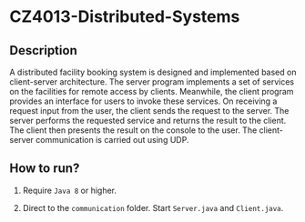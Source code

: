 # CZ4013-Distributed-Systems

## Description
A distributed facility booking system is designed and implemented based on client-server architecture. 
The server program implements a set of services on the facilities for remote access by clients. 
Meanwhile, the client program provides an interface for users to invoke these services. 
On receiving a request input from the user, the client sends the request to the server. 
The server performs the requested service and returns the result to the client. 
The client then presents the result on the console to the user. The client-server communication is carried out using UDP. 

## How to run?
1. Require `Java 8` or higher.

2. Direct to the `communication` folder. Start `Server.java` and `Client.java`.
